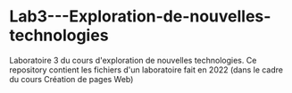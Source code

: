# Lab3---Exploration-de-nouvelles-technologies
Laboratoire 3 du cours d'exploration de nouvelles technologies. Ce repository contient les fichiers d'un laboratoire fait en 2022 (dans le cadre du cours Création de pages Web)
